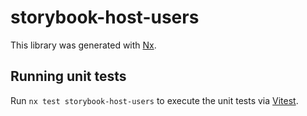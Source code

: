 # storybook-host-users

This library was generated with [Nx](https://nx.dev).

## Running unit tests

Run `nx test storybook-host-users` to execute the unit tests via [Vitest](https://vitest.dev/).
